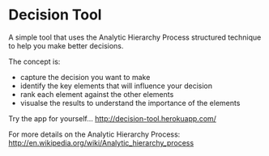 Decision Tool
============

A simple tool that uses the Analytic Hierarchy Process structured technique to help you make better decisions.

The concept is:
 - capture the decision you want to make
 - identify the key elements that will influence your decision
 - rank each element against the other elements
 - visualse the results to understand the importance of the elements

Try the app for yourself... http://decision-tool.herokuapp.com/

For more details on the Analytic Hierarchy Process:
http://en.wikipedia.org/wiki/Analytic_hierarchy_process
